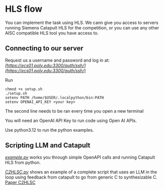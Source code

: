 # HLS flow

You can implement the task using HLS. 
We cann give you access to servers running Siemens Catapult HLS for the competition, or you can use any other AISC compatible HLS tool you have access to.

## Connecting to our server
Request us a username and password and log in at:
*[https://ecs01.poly.edu:3300/auth/ssh/](https://ecs01.poly.edu:3300/auth/ssh/)*

Run 
```
chmod +x setup.sh
./setup.sh
setenv PATH /home/$USER/.localpython/bin:PATH
setenv OPENAI_API_KEY <your key>
```
The second line needs to be ran every time you open a new terminal

You will need an OpenAI API Key to run code using Open AI APIs.

Use python3.12 to run the python examples.

## Scripting LLM and Catapult
*[example.py](https://github.com/gohil-vasudev/DAC-2024-GREAT-Workshop/blob/main/HLS/example.py)* works you through simple OpenAPI calls and running Catapult HLS from python. 

*[C2HLSC.py](https://github.com/gohil-vasudev/DAC-2024-GREAT-Workshop/blob/main/HLS/C2HLSC.py)* shows an example of a complete script that uses an LLM in the loop using feedback from catapult to go from generic C to synthesizable C. [Paper C2HLSC](https://arxiv.org/pdf/2406.09233)   
